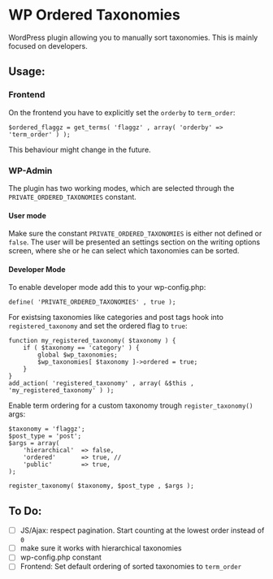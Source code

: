 WP Ordered Taxonomies
=====================

WordPress plugin allowing you to manually sort taxonomies.
This is mainly focused on developers.


Usage:
------

### Frontend

On the frontend you have to explicitly set the `orderby` to `term_order`:

	$ordered_flaggz = get_terms( 'flaggz' , array( 'orderby' => 'term_order' ) );

This behaviour might change in the future.


### WP-Admin

The plugin has two working modes, which are selected through the `PRIVATE_ORDERED_TAXONOMIES` 
constant.  

#### User mode

Make sure the constant `PRIVATE_ORDERED_TAXONOMIES` is either not defined or `false`.
The user will be presented an settings section on the writing options screen, where she 
or he can select which taxonomies can be sorted.

#### Developer Mode

To enable developer mode add this to your wp-config.php:

	define( 'PRIVATE_ORDERED_TAXONOMIES' , true );

For existsing taxonomies like categories and post tags hook into `registered_taxonomy` 
and set the ordered flag to `true`:

	function my_registered_taxonomy( $taxonomy ) {
		if ( $taxonomy == 'category' ) {
			global $wp_taxonomies;
			$wp_taxonomies[ $taxonomy ]->ordered = true;
		}
	}
	add_action( 'registered_taxonomy' , array( &$this , 'my_registered_taxonomy' ) );

Enable term ordering for a custom taxonomy trough `register_taxonomy()` args: 

	$taxonomy = 'flaggz';
	$post_type = 'post';
	$args = array(
		'hierarchical'	=> false,
		'ordered'		=> true, // 
		'public'		=> true,
	);
	
	register_taxonomy( $taxonomy, $post_type , $args );




To Do:
------
 - [ ] JS/Ajax: respect pagination. Start counting at the lowest order instead of `0`
 - [ ] make sure it works with hierarchical taxonomies
 - [ ] wp-config.php constant 
 - [ ] Frontend: Set default ordering of sorted taxonomies to `term_order`
